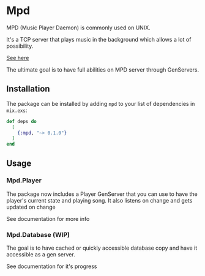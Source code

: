# Mpd

MPD (Music Player Daemon) is commonly used on UNIX.

  It's a TCP server that plays music in the background which allows a lot of possibility.

  [See here](https://www.musicpd.org/doc/html/index.html)

  The ultimate goal is to have full abilities on MPD server through GenServers.

## Installation

The package can be installed by adding `mpd` to your list of dependencies in `mix.exs`:

```elixir
def deps do
  [
    {:mpd, "~> 0.1.0"}
  ]
end
```

## Usage

### Mpd.Player

The package now includes a Player GenServer that you can use to have the player's current state and playing song. It also listens on change and gets updated on change

See documentation for more info

### Mpd.Database (WIP)

The goal is to have cached or quickly accessible database copy and have it accessible as a gen server.

See documentation for it's progress
